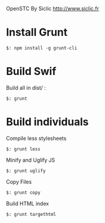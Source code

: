 OpenSTC By Siclic http://www.siclic.fr

Install Grunt
=============

    $: npm install -g grunt-cli

Build Swif
==========

Build all in dist/ :

    $: grunt

Build individuals
=================

Compile less stylesheets

    $: grunt less

Minify and Uglify JS

    $: grunt uglify

Copy Files

    $: grunt copy

Build HTML index

    $: grunt targethtml

